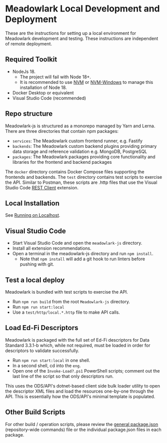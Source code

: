 # Meadowlark Local Development and Deployment

These are the instructions for setting up a local environment for Meadowlark
development and testing. These instructions are independent of remote
deployment.

## Required Toolkit

* NodeJs 18.
  * The project will fail with Node 18+.
  * It is recommended to use [NVM](https://github.com/nvm-sh/nvm) or [NVM-Windows](https://github.com/coreybutler/nvm-windows) to manage this installation of Node 18.
* Docker Desktop or equivalent
* Visual Studio Code (recommended)

## Repo structure

Meadowlark-js is structured as a monorepo managed by Yarn and Lerna. There are three
directories that contain npm packages:

* `services`: The Meadowlark custom frontend runner, e.g. Fastify
* `backends`: The Meadowlark custom backend plugins providing primary data storage and
  reference validation e.g. MongoDB, PostgreSQL
* `packages`: The Meadowlark packages providing core functionality and libraries
  for the frontend and backend packages

The `docker` directory contains Docker Compose files supporting the frontends and backends.
The `test` directory contains test scripts to exercise the API. Similar to Postman,
these scripts are .http files that use the Visual Studio Code [REST
Client](https://marketplace.visualstudio.com/items?itemName=humao.rest-client)
extension.

## Local Installation

See [Running on Localhost](LOCALHOST.md).

## Visual Studio Code

* Start Visual Studio Code and open the `meadowlark-js` directory.
* Install all extension recommendations.
* Open a terminal in the meadowlark-js directory and run `npm install`.
  * Note that `npm install` will add a git hook to run linters before pushing
    with git.

## Test a local deploy

Meadowlark is bundled with test scripts to exercise the API.

* Run `npm run build` from the root `Meadowlark-js` directory.
* Run `npm run start:local`
* Use a `test/http/local.*.http` file to make API calls.

## Load Ed-Fi Descriptors

Meadowlark is packaged with the full set of Ed-Fi descriptors for Data Standard
3.3.1-b which, while not required, must be loaded in order for descriptors to
validate successfully.

* Run `npm run start:local` in one shell.
* In a second shell, cd into the `eng`.
* Open one of the `Invoke-Load?.ps1` PowerShell scripts; comment out the last
  line of the script so that only descriptors run.

This uses the ODS/API's dotnet-based client side bulk loader utility to open the descriptor XML files and load the resources one-by-one through the API. This is essentially how the ODS/API's minimal template is populated.

## Other Build Scripts

For other build / operation scripts, please review the [general
package.json](../Meadowlark-js/package.json) (repository-wide commands) file or the individual
package.json files in each package.
